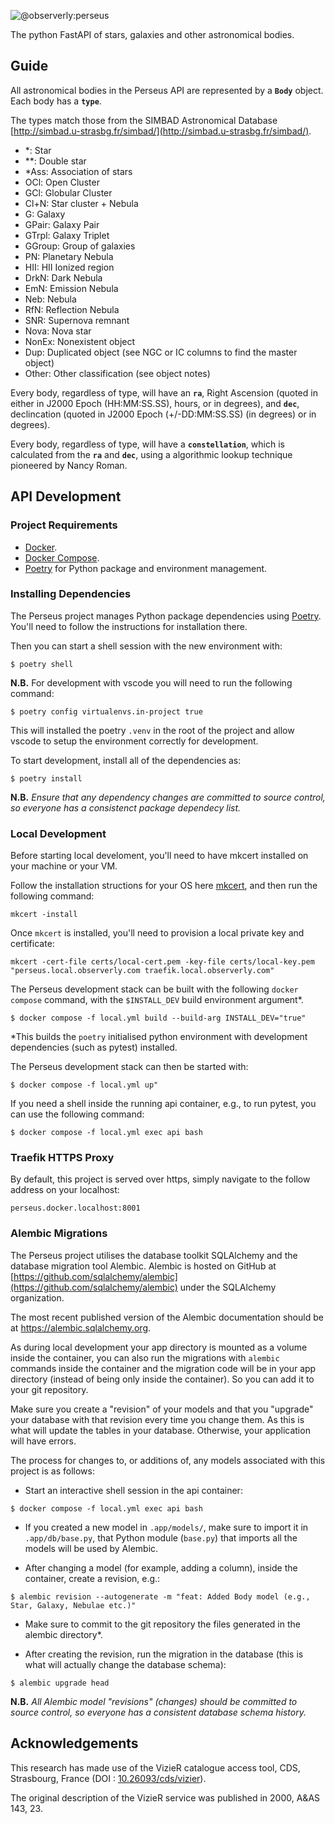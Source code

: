 ![@observerly:perseus](https://user-images.githubusercontent.com/84131395/173381911-b9d8641a-548a-49ca-8b73-052535d708ef.jpg)

The python FastAPI of stars, galaxies and other astronomical bodies.

## Guide

All astronomical bodies in the Perseus API are represented by a **`Body`** object. Each body has a **`type`**.

The types match those from the SIMBAD Astronomical Database [http://simbad.u-strasbg.fr/simbad/](http://simbad.u-strasbg.fr/simbad/).

- \*: Star
- \*\*: Double star
- \*Ass: Association of stars
- OCl: Open Cluster
- GCl: Globular Cluster
- Cl+N: Star cluster + Nebula
- G: Galaxy
- GPair: Galaxy Pair
- GTrpl: Galaxy Triplet
- GGroup: Group of galaxies
- PN: Planetary Nebula
- HII: HII Ionized region
- DrkN: Dark Nebula
- EmN: Emission Nebula
- Neb: Nebula
- RfN: Reflection Nebula
- SNR: Supernova remnant
- Nova: Nova star
- NonEx: Nonexistent object
- Dup: Duplicated object (see NGC or IC columns to find the master object)
- Other: Other classification (see object notes)

Every body, regardless of type, will have an **`ra`**, Right Ascension (quoted in either in J2000 Epoch (HH:MM:SS.SS), hours, or in degrees), and **`dec`**, declincation (quoted in J2000 Epoch (+/-DD:MM:SS.SS) (in degrees) or in degrees).

Every body, regardless of type, will have a **`constellation`**, which is calculated from the **`ra`** and **`dec`**, using a algorithmic lookup technique pioneered by Nancy Roman.

## API Development

### Project Requirements

- [Docker](https://www.docker.com/).
- [Docker Compose](https://docs.docker.com/compose/install/).
- [Poetry](https://python-poetry.org/) for Python package and environment management.

### Installing Dependencies

The Perseus project manages Python package dependencies using [Poetry](https://python-poetry.org/). You'll need to follow the instructions for installation there.

Then you can start a shell session with the new environment with:

```console
$ poetry shell
```

**N.B.** For development with vscode you will need to run the following command:

```console
$ poetry config virtualenvs.in-project true
```

This will installed the poetry `.venv` in the root of the project and allow vscode to setup the environment correctly for development.

To start development, install all of the dependencies as:

```console
$ poetry install
```

**N.B.** _Ensure that any dependency changes are committed to source control, so everyone has a consistenct package dependecy list._

### Local Development

Before starting local develoment, you'll need to have mkcert installed on your machine or your VM.

Follow the installation structions for your OS here [mkcert](https://github.com/FiloSottile/mkcert), and then run the following command:

```
mkcert -install
```

Once `mkcert` is installed, you'll need to provision a local private key and certificate:

```
mkcert -cert-file certs/local-cert.pem -key-file certs/local-key.pem "perseus.local.observerly.com traefik.local.observerly.com"
```

The Perseus development stack can be built with the following `docker` `compose` command, with the `$INSTALL_DEV` build environment argument\*.

```console
$ docker compose -f local.yml build --build-arg INSTALL_DEV="true"
```

\*This builds the `poetry` initialised python environment with development dependencies (such as pytest) installed.

The Perseus development stack can then be started with:

```console
$ docker compose -f local.yml up"
```

If you need a shell inside the running api container, e.g., to run pytest, you can use the following command:

```console
$ docker compose -f local.yml exec api bash
```

### Traefik HTTPS Proxy

By default, this project is served over https, simply navigate to the follow address on your localhost:

```
perseus.docker.localhost:8001
```

### Alembic Migrations

The Perseus project utilises the database toolkit SQLAlchemy and the database migration tool Alembic. Alembic is hosted on GitHub at [https://github.com/sqlalchemy/alembic](https://github.com/sqlalchemy/alembic) under the SQLAlchemy organization.

The most recent published version of the Alembic documentation should be at https://alembic.sqlalchemy.org.

As during local development your app directory is mounted as a volume inside the container, you can also run the migrations with `alembic` commands inside the container and the migration code will be in your app directory (instead of being only inside the container). So you can add it to your git repository.

Make sure you create a "revision" of your models and that you "upgrade" your database with that revision every time you change them. As this is what will update the tables in your database. Otherwise, your application will have errors.

The process for changes to, or additions of, any models associated with this project is as follows:

- Start an interactive shell session in the api container:

```console
$ docker compose -f local.yml exec api bash
```

- If you created a new model in `.app/models/`, make sure to import it in `.app/db/base.py`, that Python module (`base.py`) that imports all the models will be used by Alembic.

- After changing a model (for example, adding a column), inside the container, create a revision, e.g.:

```console
$ alembic revision --autogenerate -m "feat: Added Body model (e.g., Star, Galaxy, Nebulae etc.)"
```

- Make sure to commit to the git repository the files generated in the alembic directory\*.

- After creating the revision, run the migration in the database (this is what will actually change the database schema):

```console
$ alembic upgrade head
```

**N.B.** _All Alembic model "revisions" (changes) should be committed to source control, so everyone has a consistent database schema history._

## Acknowledgements

This research has made use of the VizieR catalogue access tool, CDS, Strasbourg, France (DOI : [10.26093/cds/vizier](https://vizier.cds.unistra.fr/)).

The original description of the VizieR service was published in 2000, A&AS 143, 23.
